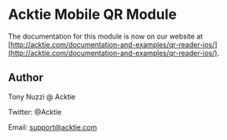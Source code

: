 # Acktie Mobile QR Module

The documentation for this module is now on our website at [http://acktie.com/documentation-and-examples/qr-reader-ios/](http://acktie.com/documentation-and-examples/qr-reader-ios/).

## Author

Tony Nuzzi @ Acktie

Twitter: @Acktie

Email: support@acktie.com